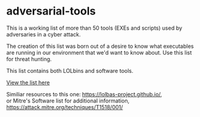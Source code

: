 # adversarial-tools

This is a working list of more than 50 tools (EXEs and scripts) used by adversaries in a cyber attack.  

The creation of this list was born out of a desire to know what executables are running in our environment that we'd want to know about.  Use this list for threat hunting.  

This list contains both LOLbins and software tools.

[View the list here](https://htmlpreview.github.io/?https://github.com/kyle-phillips/adversarial-tools/blob/main/adversarial-tools.html)

Similiar resources to this one: https://lolbas-project.github.io/,  
or Mitre's Software list for additional information, https://attack.mitre.org/techniques/T1518/001/

